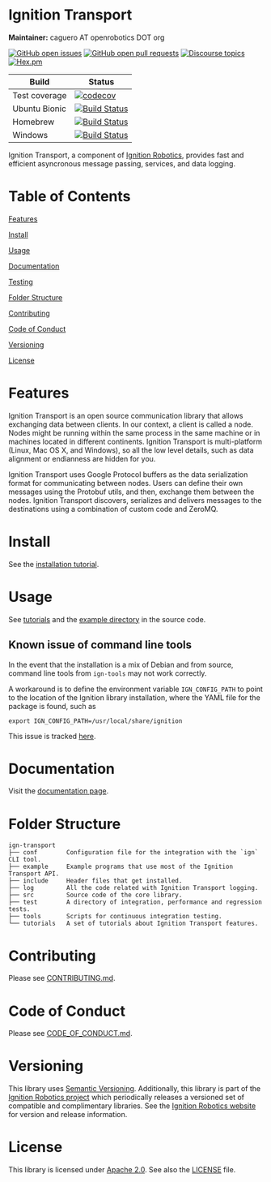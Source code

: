 # Ignition Transport

**Maintainer:** caguero AT openrobotics DOT org

[![GitHub open issues](https://img.shields.io/github/issues-raw/ignitionrobotics/ign-transport.svg)](https://github.com/ignitionrobotics/ign-transport/issues)
[![GitHub open pull requests](https://img.shields.io/github/issues-pr-raw/ignitionrobotics/ign-transport.svg)](https://github.com/ignitionrobotics/ign-transport/pulls)
[![Discourse topics](https://img.shields.io/discourse/https/community.gazebosim.org/topics.svg)](https://community.gazebosim.org)
[![Hex.pm](https://img.shields.io/hexpm/l/plug.svg)](https://www.apache.org/licenses/LICENSE-2.0)

Build | Status
-- | --
Test coverage | [![codecov](https://codecov.io/gh/ignitionrobotics/ign-transport/branch/main/graph/badge.svg)](https://codecov.io/gh/ignitionrobotics/ign-transport)
Ubuntu Bionic | [![Build Status](https://build.osrfoundation.org/buildStatus/icon?job=ignition_transport-ci-main-bionic-amd64)](https://build.osrfoundation.org/job/ignition_transport-ci-main-bionic-amd64)
Homebrew      | [![Build Status](https://build.osrfoundation.org/buildStatus/icon?job=ignition_transport-ci-main-homebrew-amd64)](https://build.osrfoundation.org/job/ignition_transport-ci-main-homebrew-amd64)
Windows       | [![Build Status](https://build.osrfoundation.org/buildStatus/icon?job=ign_transport-ci-win)](https://build.osrfoundation.org/job/ign_transport-ci-win/)

Ignition Transport, a component of [Ignition Robotics](https://ignitionrobotics.org), provides fast and efficient asyncronous message passing, services, and data logging.

# Table of Contents

[Features](#features)

[Install](#install)

[Usage](#usage)

[Documentation](#documentation)

[Testing](#testing)

[Folder Structure](#folder-structure)

[Contributing](#contributing)

[Code of Conduct](#code-of-conduct)

[Versioning](#versioning)

[License](#license)

# Features

Ignition Transport is an open source communication library that allows
exchanging data between clients. In our context, a client is called a node.
Nodes might be running within the same process in the same machine or in
machines located in different continents. Ignition Transport is multi-platform
(Linux, Mac OS X, and Windows), so all the low level details, such as data
alignment or endianness are hidden for you.

Ignition Transport uses Google Protocol buffers as the data serialization format
for communicating between nodes. Users can define their own messages using the
Protobuf utils, and then, exchange them between the nodes. Ignition Transport
discovers, serializes and delivers messages to the destinations using a
combination of custom code and ZeroMQ.

# Install

See the [installation tutorial](https://ignitionrobotics.org/api/transport/11.0/installation.html).

# Usage

See [tutorials](https://ignitionrobotics.org/api/transport/11.0/tutorials.html)
and the [example directory](https://github.com/ignitionrobotics/ign-transport/blob/main/example/)
in the source code.

## Known issue of command line tools

In the event that the installation is a mix of Debian and from source, command
line tools from `ign-tools` may not work correctly.

A workaround is to define the environment variable
`IGN_CONFIG_PATH` to point to the location of the Ignition library installation,
where the YAML file for the package is found, such as
```
export IGN_CONFIG_PATH=/usr/local/share/ignition
```

This issue is tracked [here](https://github.com/ignitionrobotics/ign-tools/issues/61).

# Documentation

Visit the [documentation page](https://ignitionrobotics.org/api/transport/11.0/index.html).

# Folder Structure

```
ign-transport
├── conf        Configuration file for the integration with the `ign` CLI tool.
├── example     Example programs that use most of the Ignition Transport API.
├── include     Header files that get installed.
├── log         All the code related with Ignition Transport logging.
├── src         Source code of the core library.
├── test        A directory of integration, performance and regression tests.
├── tools       Scripts for continuous integration testing.
└── tutorials   A set of tutorials about Ignition Transport features.
```

# Contributing

Please see
[CONTRIBUTING.md](https://github.com/ignitionrobotics/ign-gazebo/blob/main/CONTRIBUTING.md).

# Code of Conduct

Please see
[CODE_OF_CONDUCT.md](https://github.com/ignitionrobotics/ign-gazebo/blob/main/CODE_OF_CONDUCT.md).

# Versioning

This library uses [Semantic Versioning](https://semver.org/). Additionally,
this library is part of the [Ignition Robotics project](https://ignitionrobotics.org)
which periodically releases a versioned set of compatible and complimentary
libraries. See the [Ignition Robotics website](https://ignitionrobotics.org) for
version and release information.

# License

This library is licensed under [Apache 2.0](https://www.apache.org/licenses/LICENSE-2.0).
See also the [LICENSE](https://github.com/ignitionrobotics/ign-transport/raw/main/LICENSE)
file.
